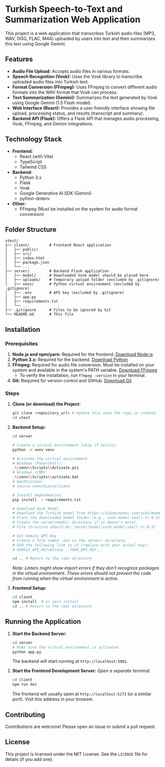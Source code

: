 # Turkish Speech-to-Text and Summarization Web Application

This project is a web application that transcribes Turkish audio files (MP3, WAV, OGG, FLAC, M4A) uploaded by users into text and then summarizes this text using Google Gemini.

## Features

- **Audio File Upload:** Accepts audio files in various formats.
- **Speech Recognition (Vosk):** Uses the Vosk library to transcribe uploaded audio files into Turkish text.
- **Format Conversion (FFmpeg):** Uses FFmpeg to convert different audio formats into the WAV format that Vosk can process.
- **Text Summarization (Gemini):** Summarizes the text generated by Vosk using Google Gemini (1.5 Flash model).
- **Web Interface (React):** Provides a user-friendly interface showing file upload, processing status, and results (transcript and summary).
- **Backend API (Flask):** Offers a Flask API that manages audio processing, Vosk, FFmpeg, and Gemini integrations.

## Technology Stack

- **Frontend:**
  - React (with Vite)
  - TypeScript
  - Tailwind CSS
- **Backend:**
  - Python 3.x
  - Flask
  - Vosk
  - Google Generative AI SDK (Gemini)
  - python-dotenv
- **Other:**
  - FFmpeg (Must be installed on the system for audio format conversion)

## Folder Structure

```
vtest/
├── client/         # Frontend React application
│   ├── public/
│   ├── src/
│   ├── index.html
│   ├── package.json
│   └── ...
├── server/         # Backend Flask application
│   ├── model/      # Downloaded Vosk model should be placed here
│   ├── uploads/    # Temporary upload folder (excluded by .gitignore)
│   ├── venv/       # Python virtual environment (excluded by .gitignore)
│   ├── .env        # API key (excluded by .gitignore)
│   ├── app.py
│   ├── requirements.txt
│   └── ...
├── .gitignore      # Files to be ignored by Git
└── README.md       # This file
```

## Installation

### Prerequisites

1.  **Node.js and npm/yarn:** Required for the frontend. [Download Node.js](https://nodejs.org/)
2.  **Python 3.x:** Required for the backend. [Download Python](https://www.python.org/downloads/)
3.  **FFmpeg:** Required for audio file conversion. Must be installed on your system and available in the system's PATH variable. [Download FFmpeg](https://ffmpeg.org/download.html)
    - To verify the installation, run `ffmpeg -version` in your terminal.
4.  **Git:** Required for version control and GitHub. [Download Git](https://git-scm.com/downloads/)

### Steps

1.  **Clone (or download) the Project:**

    ```bash
    git clone <repository_url> # Update this once the repo is created
    cd vtest
    ```

2.  **Backend Setup:**

    ```bash
    cd server

    # Create a virtual environment (skip if exists)
    python -m venv venv

    # Activate the virtual environment
    # Windows (PowerShell):
    .\\venv\\Scripts\\Activate.ps1
    # Windows (CMD):
    .\\venv\\Scripts\\activate.bat
    # macOS/Linux:
    # source venv/bin/activate

    # Install dependencies
    pip install -r requirements.txt

    # Download Vosk Model
    # Download the Turkish model from https://alphacephei.com/vosk/models
    # Place the downloaded model folder (e.g., vosk-model-small-tr-0.3) under the server/model/ directory.
    # Create the server/model/ directory if it doesn't exist.
    # File structure should be: server/model/vosk-model-small-tr-0.3/

    # Set Gemini API Key
    # Create a file named .env in the server/ directory.
    # Add the following line to it (replace with your actual key):
    # GOOGLE_API_KEY=AIzaSy...YOUR_API_KEY...

    cd .. # Return to the root directory
    ```

    _Note: Linters might show import errors if they don't recognize packages in the virtual environment. These errors should not prevent the code from running when the virtual environment is active._

3.  **Frontend Setup:**
    ```bash
    cd client
    npm install  # or yarn install
    cd .. # Return to the root directory
    ```

## Running the Application

1.  **Start the Backend Server:**

    ```bash
    cd server
    # Make sure the virtual environment is activated
    python app.py
    ```

    The backend will start running at `http://localhost:5001`.

2.  **Start the Frontend Development Server:**
    _Open a separate terminal._
    ```bash
    cd client
    npm run dev
    ```
    The frontend will usually open at `http://localhost:5173` (or a similar port). Visit this address in your browser.

## Contributing

Contributions are welcome! Please open an issue or submit a pull request.

## License

This project is licensed under the MIT License. See the `LICENSE` file for details (if you add one).
